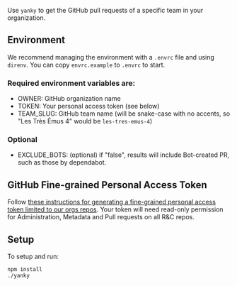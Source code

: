 Use `yanky` to get the GitHub pull requests of a specific team in your organization.

## Environment

We recommend managing the environment with a `.envrc` file and using `direnv`. You can copy `envrc.example` to `.envrc` to start.

### Required environment variables are:
- OWNER: GitHub organization name
- TOKEN: Your personal access token (see below)
- TEAM_SLUG: GitHub team name (will be snake-case with no accents, so "Les Très Émus 4" would be `les-tres-emus-4`)

### Optional

- EXCLUDE_BOTS: (optional) if "false", results will include Bot-created PR, such as those by dependabot.

## GitHub Fine-grained Personal Access Token

Follow [these instructions for generating a fine-grained personal access token limited to our orgs repos](https://docs.github.com/en/authentication/keeping-your-account-and-data-secure/creating-a-personal-access-token#creating-a-fine-grained-personal-access-token). Your token will need read-only permission for Administration, Metadata and Pull requests on all R&C repos.


## Setup

To setup and run:
```
npm install
./yanky
```
